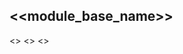 <<module_base_name>>
--------------------------------------------------------------

<<author>> <<author-email>>
<<description>>
